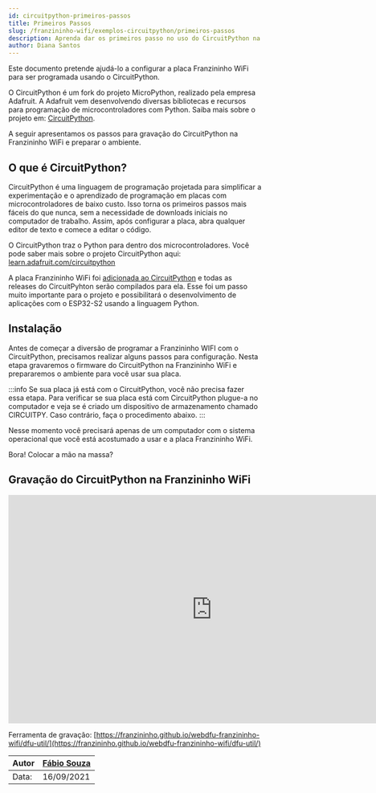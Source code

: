 ```yaml
---
id: circuitpython-primeiros-passos
title: Primeiros Passos
slug: /franzininho-wifi/exemplos-circuitpython/primeiros-passos
description: Aprenda dar os primeiros passo no uso do CircuitPython na Franzininho WiFi
author: Diana Santos
---
```


Este documento pretende ajudá-lo a configurar a placa Franzininho WiFi para ser programada usando o CircuitPython.



O CircuitPython é um fork do projeto MicroPython, realizado pela empresa Adafruit. A Adafruit vem desenvolvendo diversas bibliotecas e recursos para programação de microcontroladores com Python. Saiba mais sobre o projeto em: [CircuitPython](https://circuitpython.org/).

A seguir apresentamos os passos para gravação do CircuitPython na Franzininho WiFi e preparar o ambiente.



## O que é CircuitPython?



CircuitPython é uma linguagem de programação projetada para simplificar a experimentação e o aprendizado de programação em placas com microcontroladores de baixo custo. Isso torna os primeiros passos mais fáceis do que nunca, sem a necessidade de downloads iniciais no computador de trabalho. Assim, após configurar a placa, abra qualquer editor de texto e comece a editar o código.



O CircuitPython traz o Python para dentro dos microcontroladores. Você pode saber mais sobre o projeto CircuitPython aqui: [learn.adafruit.com/circuitpython](http://learn.adafruit.com/welcome-to-circuitpython/what-is-circuitpython)

A placa Franzininho WiFi foi [adicionada ao CircuitPython](https://circuitpython.org/downloads?q=franzininho) e todas as releases do CircuitPyhton serão compilados para ela. Esse foi um passo muito importante para o projeto e possibilitará o desenvolvimento de aplicações com o ESP32-S2 usando a linguagem Python.

## Instalação

Antes de começar a diversão de programar a Franzininho WIFI com o CircuitPython, precisamos realizar alguns passos para configuração. Nesta etapa gravaremos o firmware do CircuitPython na Franzininho WiFi e prepararemos o ambiente para você usar sua placa.

:::info
Se sua placa já está com o CircuitPython, você não precisa fazer essa etapa. Para verificar se sua placa está com CircuitPython plugue-a no computador e veja se é criado um dispositivo de armazenamento chamado CIRCUITPY. Caso contrário, faça o procedimento abaixo.
:::

Nesse momento você precisará apenas de um computador com o sistema operacional que você está acostumado a usar e a placa Franzininho WiFi.

Bora! Colocar a mão na massa?
## Gravação do CircuitPython na Franzininho WiFi


<iframe width="809" height="455" src="https://www.youtube.com/embed/wU7wvfxmcS0" title="YouTube video player" frameborder="0" allow="accelerometer; autoplay; clipboard-write; encrypted-media; gyroscope; picture-in-picture" allowfullscreen></iframe>



Ferramenta de gravação: [https://franzininho.github.io/webdfu-franzininho-wifi/dfu-util/](https://franzininho.github.io/webdfu-franzininho-wifi/dfu-util/)

| Autor | [Fábio Souza](https://github.com/FBSeletronica) |
|-------|--------------|
| Data: | 16/09/2021    |